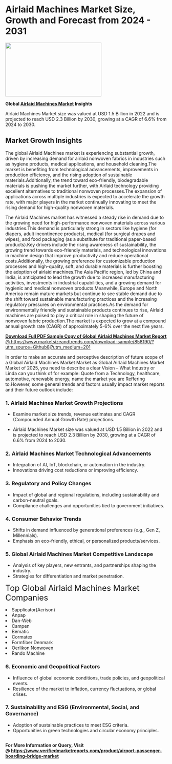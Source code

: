 <H1>Airlaid Machines Market Size, Growth and Forecast from 2024 - 2031</H1><img class="aligncenter size-medium wp-image-584254" src="https://thirdeyenews.in/wp-content/uploads/2024/09/Global-Market-Research-300x168.jpeg" alt="" width="300" height="168" /><p><strong>Global&nbsp;<a href="https://www.marketsizeandtrends.com/download-sample/858190/?utm_source=Github8j?utm_medium=201">Airlaid Machines Market</a> Insights</strong></p><p>Airlaid Machines Market size was valued at USD 1.5 Billion in 2022 and is projected to reach USD 2.3 Billion by 2030, growing at a CAGR of 6.6% from 2024 to 2030.</p><p><h2>Market Growth Insights</h2> <p>The global Airlaid Machines market is experiencing substantial growth, driven by increasing demand for airlaid nonwoven fabrics in industries such as hygiene products, medical applications, and household cleaning.The market is benefiting from technological advancements, improvements in production efficiency, and the rising adoption of sustainable materials.Additionally, the trend toward eco-friendly, biodegradable materials is pushing the market further, with Airlaid technology providing excellent alternatives to traditional nonwoven processes.The expansion of applications across multiple industries is expected to accelerate the growth rate, with major players in the market continually innovating to meet the rising demand for high-quality nonwoven materials.</p> <p><a href="#"></a></p> <p>The Airlaid Machines market has witnessed a steady rise in demand due to the growing need for high-performance nonwoven materials across various industries.This demand is particularly strong in sectors like hygiene (for diapers, adult incontinence products), medical (for surgical drapes and wipes), and food packaging (as a substitute for traditional paper-based products).Key drivers include the rising awareness of sustainability, the growing trend towards eco-friendly materials, and technological innovations in machine design that improve productivity and reduce operational costs.Additionally, the growing preference for customizable production processes and high-quality, soft, and durable materials is further boosting the adoption of airlaid machines.The Asia Pacific region, led by China and India, is anticipated to lead the growth due to increased manufacturing activities, investments in industrial capabilities, and a growing demand for hygienic and medical nonwoven products.Meanwhile, Europe and North America remain mature markets but continue to see stable demand due to the shift toward sustainable manufacturing practices and the increasing regulatory pressures on environmental practices.As the demand for environmentally friendly and sustainable products continues to rise, Airlaid machines are poised to play a critical role in shaping the future of nonwoven fabric production.The market is expected to grow at a compound annual growth rate (CAGR) of approximately 5-6% over the next five years.</p> <p><a href="#"></p><p><span class=""><strong>Download Full PDF Sample Copy of Global Airlaid Machines Market Report</strong> @ <a href="https://www.marketsizeandtrends.com/download-sample/858190/?utm_source=Github8j?utm_medium=201" target="_blank">https://www.marketsizeandtrends.com/download-sample/858190/?utm_source=Github8j?utm_medium=201</a></span></p><p>In order to make an accurate and perceptive description of future scope of a Global&nbsp;Airlaid Machines Market Market as Global&nbsp;Airlaid Machines Market Market of 2025, you need to describe a clear Vision &ndash; What Industry or Linda can you think of for example: Quote from a Technology, healthcare, automotive, renewable energy, name the market you are Reffering to.However, some general trends and factors usually impact market reports and their future outlook include:</p><h3>1.&nbsp;<strong>Airlaid Machines Market Growth Projections</strong></h3><ul><li>Examine market size trends, revenue estimates and CAGR (Compounded Annual Growth Rate) projections.</li><li><p>Airlaid Machines Market size was valued at USD 1.5 Billion in 2022 and is projected to reach USD 2.3 Billion by 2030, growing at a CAGR of 6.6% from 2024 to 2030.</p></li></ul><h3>2.&nbsp;<strong>Airlaid Machines Market Technological Advancements</strong></h3><ul><li>Integration of AI, IoT, blockchain, or automation in the industry.</li><li>Innovations driving cost reductions or improving efficiency.</li></ul><h3>3.&nbsp;<strong>Regulatory and Policy Changes</strong></h3><ul><li>Impact of global and regional regulations, including sustainability and carbon-neutral goals.</li><li>Compliance challenges and opportunities tied to government initiatives.</li></ul><h3>4.&nbsp;<strong>Consumer Behavior Trends</strong></h3><ul><li>Shifts in demand influenced by generational preferences (e.g., Gen Z, Millennials).</li><li>Emphasis on eco-friendly, ethical, or personalized products/services.</li></ul><h3>5.&nbsp;<strong>Global Airlaid Machines Market Competitive Landscape</strong></h3><ul><li>Analysis of key players, new entrants, and partnerships shaping the industry.</li><li>Strategies for differentiation and market penetration.</li></ul><p data-pm-slice="1 1 []"><span style="color: inherit; font-family: inherit; font-size: 25px;">Top Global Airlaid Machines Market Companies</span></p><div class="" data-test-id=""><p><li>Sapplicator(Acrison)</li><li> Anpap</li><li> Dan-Web</li><li> Campen</li><li> Bematic</li><li> Cormatex</li><li> Formfiber Denmark</li><li> Oerlikon Nonwoven</li><li> Rando Machine</li></p></div><h3>6.&nbsp;<strong>Economic and Geopolitical Factors</strong></h3><ul><li>Influence of global economic conditions, trade policies, and geopolitical events.</li><li>Resilience of the market to inflation, currency fluctuations, or global crises.</li></ul><h3>7.&nbsp;<strong>Sustainability and ESG (Environmental, Social, and Governance)</strong></h3><ul><li>Adoption of sustainable practices to meet ESG criteria.</li><li>Opportunities in green technologies and circular economy principles.</li></ul><h2><strong style="font-size: 14px;">For More Information or Query, Visit @&nbsp;</strong><a style="background-color: #ffffff; font-size: 14px;" href="https://www.marketsizeandtrends.com/report/airlaid-machines-market/" target="_blank">https://www.verifiedmarketreports.com/product/airport-passenger-boarding-bridge-market</a></h2>